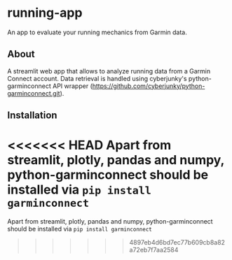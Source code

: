 # running-app
An app to evaluate your running mechanics from Garmin data.

## About
A streamlit web app that allows to analyze running data from a Garmin Connect account. Data retrieval is handled using cyberjunky's python-garminconnect API wrapper (https://github.com/cyberjunky/python-garminconnect.git).

## Installation

<<<<<<< HEAD
Apart from streamlit, plotly, pandas and numpy, python-garminconnect should be installed via ```pip install garminconnect```
=======
Apart from streamlit, plotly, pandas and numpy, python-garminconnect should be installed via
```pip install garminconnect```
>>>>>>> 4897eb4d6bd7ec77b609cb8a82a72eb7f7aa2584

